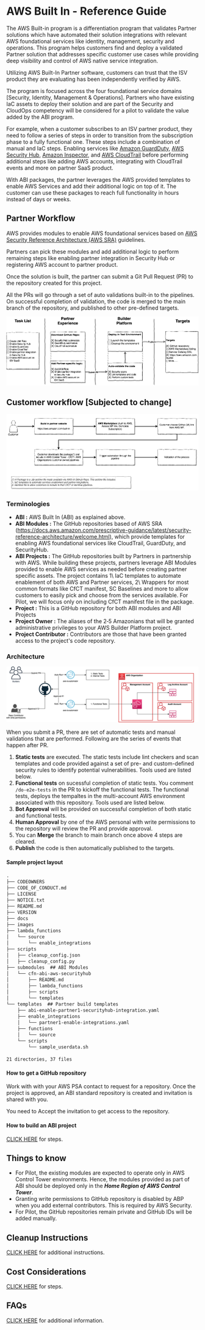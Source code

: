 # AWS Built In - Reference Guide

The AWS Built-in program is a differentiation program that validates Partner solutions which have automated their solution integrations with relevant AWS foundational services like identity, management, security and operations.  This program helps customers find and deploy a validated Partner solution that addresses specific customer use cases while providing deep visibility and control of AWS native service integration.

Utilizing AWS Built-In Partner software, customers can trust that the ISV product they are evaluating has been independently verified by AWS.

The program is focused across the four foundational service domains [Security, Identity, Management & Operations]. Partners who have existing IaC assets to deploy their solution and are part of the Security and CloudOps competency will be considered for a pilot to validate the value added by the ABI program. 

For example, when a customer subscribes to an ISV partner product, they need to follow a series of steps in order to transition from the subscription phase to a fully functional one. These steps include a combination of manual and IaC steps. Enabling services like [Amazon GuardDuty](https://aws.amazon.com/guardduty/), [AWS Security Hub](https://aws.amazon.com/security-hub/), [Amazon Inspector](https://aws.amazon.com/inspector/), and [AWS CloudTrail](https://aws.amazon.com/cloudtrail/) before performing additional steps like adding AWS accounts, integrating with CloudTrail events and more on partner SaaS product.

With ABI packages, the partner leverages the AWS provided templates to enable AWS Services and add their additional logic on top of it. The customer can use these packages to reach full functionality in hours instead of days or weeks.

## Partner Workflow

AWS provides modules to enable AWS foundational services based on [AWS Security Reference Architecture (AWS SRA)](https://docs.aws.amazon.com/prescriptive-guidance/latest/security-reference-architecture/welcome.html) guidelines. 

Partners can pick these modules and add additional logic to perform remaining steps like enabling partner integration in Security Hub or registering AWS account to partner product.

Once the solution is built, the partner can submit a Git Pull Request (PR) to the repository created for this project. 

All the PRs will go through a set of auto validations built-in to the pipelines. On successful completion of validation, the code is merged to the main branch of the repository, and published to other pre-defined targets.

![Partner Workflow](/images/partner_workflow.png)


## Customer workflow [Subjected to change]

![Customer Workflow](/images/customer_workflow.png)


### Terminologies

* **ABI :**   AWS Built In (ABI)  as explained above.
* **ABI Modules :** The GitHub repositories based of AWS SRA (https://docs.aws.amazon.com/prescriptive-guidance/latest/security-reference-architecture/welcome.html), which provide templates for enabling AWS foundational services like CloudTrail, GuardDuty, and SecurityHub.
* **ABI Projects :** The GitHub repositories built by Partners in partnership with AWS. While building these projects, partners leverage ABI Modules provided to enable AWS services as needed before creating partner specific assets. The project contains 1\ IaC templates to automate enablement of both AWS and Partner services, 2\ Wrappers for most common formats like CfCT manifest, SC Baselines and more to allow customers to easily pick and choose from the services available. For Pilot, we will focus only on including CfCT manifest file in the package.
* **Project :** This is a GitHub repository for both ABI modules and ABI Projects
* **Project Owner :** The aliases of the 2‑5 Amazonians that will be granted administrative privileges to your AWS Builder Platform project.
* **Project Contributor :** Contributors are those that have been granted access to the project's code repository.


### Architecture

![ABI Architecture](images/abi-architecture.png)

When you submit a PR, there are set of automatic tests and manual validations that are performed. Following are the series of events that happen after PR.
1. **Static tests** are executed. The static tests include lint checkers and scan templates and code provided against a set of pre- and custom-defined security rules to identify potential vulnerabilities. Tools used are listed below.
2. **Functional tests** on sucessful completion of static tests. You comment `/do-e2e-tests` in the PR to kickoff the functional tests. The functional tests, deploys the tempaltes in the multi-account AWS environment associated with this repository. Tools used are listed below.
3. **Bot Approval** will be provided on successful completion of both static and functional tests. 
4. **Human Approval** by one of the AWS personal with write permissions to the repository will review the PR and provide approval.
5. You can **Merge** the branch to main branch once above 4 steps are cleared.
6. **Publish** the code is then automatically published to the targets.


#### Sample project layout

```
.
├── CODEOWNERS
├── CODE_OF_CONDUCT.md
├── LICENSE
├── NOTICE.txt
├── README.md
├── VERSION
├── docs
├── images
├── lambda_functions
│   └── source
│       └── enable_integrations
├── scripts
│   ├── cleanup_config.json
│   ├── cleanup_config.py
├── submodules  ## ABI Modules
│   └── cfn-abi-aws-securityhub
│       ├── README.md
│       ├── lambda_functions
│       ├── scripts
│       └── templates
└── templates  ## Partner build templates
    ├── abi-enable-partner1-securityhub-integration.yaml
    ├── enable_integrations
    │   └── partner1-enable-integrations.yaml
    ├── functions
    │   └── source
    └── scripts
        └── sample_userdata.sh

21 directories, 37 files
```
#### How to get a GitHub repository

Work with with your AWS PSA contact to request for a repository. Once the project is approved, an ABI standard repository is created and invitation is shared with you. 

You need to Accept the invitation to get access to the repository.

#### How to build an ABI project 

[CLICK HERE](docs/how-to-build-abi-project.md) for steps. 

## Things to know

* For Pilot, the existing modules are expected to operate only in AWS Control Tower environments. Hence, the modules provided as part of ABI should be deployed only in the ***Home Region of AWS Control Tower***.
* Granting write permissions to GitHub repository is disabled by ABP when you add external contributors. This is required by AWS Security.
* For Pilot, the GitHub repositories remain private and GitHub IDs will be added manually.

## Cleanup Instructions

[CLICK HERE](docs/cleanup-instructions.md) for additional instructions. 


## Cost Considerations

[CLICK HERE](docs/cost-considerations.md) for steps. 

## FAQs

 [CLICK HERE](docs/faqs.md) for additional information. 





